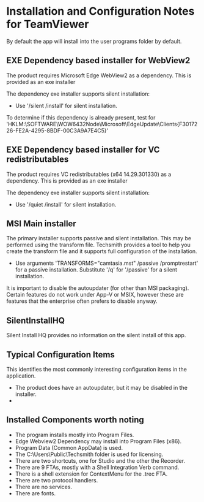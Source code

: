 # Installation and Configuration Notes for TeamViewer

By default the app will install into the user programs folder by default.


## EXE Dependency based installer for WebView2

The product requires Microsoft Edge WebView2 as a dependency.  This is provided as an exe installer

The dependency exe installer supports silent installation:
* Use '/silent /install' for silent installation.

To determine if this dependency is already present, test for
    'HKLM:\SOFTWARE\WOW6432Node\Microsoft\EdgeUpdate\Clients\{F3017226-FE2A-4295-8BDF-00C3A9A7E4C5}'

## EXE Dependency based installer for VC redistributables

The product requires VC redistributables (x64 14.29.301330) as a dependency.  This is provided as an exe installer

The dependency exe installer supports silent installation:
* Use '/quiet /install' for silent installation.

## MSI Main installer 

The primary installer supports passive and silent installation.  This may be performed using the transform file. Techsmith provides a tool to help you create the transform file and it supports full configuration of the installation.
* Use arguments 'TRANSFORMS="camtasia.mst" /passive /promptrestart' for a passive installation.  Substitute '/q' for '/passive' for a silent installation.

It is important to disable the autoupdater (for other than MSI packaging). Certain features do not work under App-V or MSIX, however these are features that the enterprise often prefers to disable anyway.

## SilentInstallHQ
Silent Install HQ provides no information on the silent install of this app. 

## Typical Configuration Items 

This identifies the most commonly interesting configuration items in the application.

* The product does have an autoupdater, but it may be disabled in the installer.
* 

## Installed Components worth noting

* The program installs mostly into Program Files.
* Edge Webview2 Dependency may install into Program Files (x86).
* Program Data (Common AppData) is used.
* The C:\Users\Public\Techsmith folder is used for licensing.
* There are two shortcuts, one for Studio and the other the Recorder.
* There are 9 FTAs, mostly with a Shell Integration Verb command.
* There is a shell extension for ContextMenu for the .trec FTA.
* There are two protocol handlers.
* There are no services.
* There are fonts.